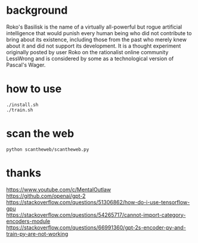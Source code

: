 # background 
Roko's Basilisk is the name of a virtually all-powerful but rogue artificial intelligence that would punish every human being who did not contribute to bring about its existence, including those from the past who merely knew about it and did not support its development. It is a thought experiment originally posted by user Roko on the rationalist online community LessWrong and is considered by some as a technological version of Pascal's Wager.<p>

# how to use
`./install.sh`<br>
`./train.sh`<br>

# scan the web
`python scantheweb/scantheweb.py`

# thanks
https://www.youtube.com/c/MentalOutlaw<br>
https://github.com/openai/gpt-2<br>
https://stackoverflow.com/questions/51306862/how-do-i-use-tensorflow-gpu<br>
https://stackoverflow.com/questions/54265717/cannot-import-category-encoders-module<br>
https://stackoverflow.com/questions/66991360/gpt-2s-encoder-py-and-train-py-are-not-working<br>
